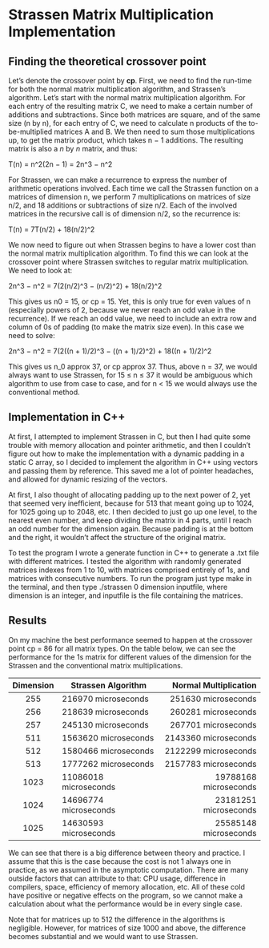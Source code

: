 # Strassen Matrix Multiplication Implementation

## Finding the theoretical crossover point

Let’s denote the crossover point by __cp__. First, we need to find the run-time for both the normal matrix multiplication algorithm, and Strassen’s algorithm. Let’s start with the normal matrix multiplication algorithm. For each entry of the resulting matrix C, we need to make a certain number of additions and subtractions. Since both matrices are square, and of the same size (n by n), for each entry of C, we need to calculate n products of the to-be-multiplied matrices A and B. We then need to sum those multiplications up, to get the matrix product, which takes n − 1 additions. The resulting matrix is also a *n* by *n* matrix, and thus:

T(n) = n^2(2n − 1) = 2n^3 − n^2

For Strassen, we can make a recurrence to express the number of arithmetic operations involved. Each time we call the Strassen function on a matrices of dimension n, we perform 7 multiplications on matrices of size n/2, and 18 additions or subtractions of size n/2. Each of the involved matrices in the recursive call is of dimension n/2, so the recurrence is:

T(n) = 7T(n/2) + 18(n/2)^2

We now need to figure out when Strassen begins to have a lower cost than the normal matrix multiplication algorithm. To find this we can look at the crossover point where Strassen switches to regular matrix multiplication. We need to look at:

2n^3 − n^2 = 7(2(n/2)^3 − (n/2)^2) + 18(n/2)^2

This gives us n0 = 15, or cp = 15. Yet, this is only true for even values of n (especially powers of 2, because we never reach an odd value in the recurrence). If we reach an odd value, we need to include an extra row and column of 0s of padding (to make the matrix size even). In this case we need to solve:

2n^3 − n^2 = 7(2((n + 1)/2)^3 − ((n + 1)/2)^2) + 18((n + 1)/2)^2

This gives us n_0 approx 37, or cp approx 37. Thus, above n = 37, we would always want to use Strassen, for 15 ≤ n ≤ 37 it would be ambiguous which algorithm to use from case to case, and for n < 15 we would always use the conventional method.

## Implementation in C++

At first, I attempted to implement Strassen in C, but then I had quite some trouble with memory allocation and pointer arithmetic, and then I couldn’t figure out how to make the implementation with a dynamic padding in a static C array, so I decided to implement the algorithm in C++ using vectors and passing them by reference. This saved me a lot of pointer headaches, and allowed for dynamic resizing of the vectors.

At first, I also thought of allocating padding up to the next power of 2, yet that seemed very inefficient, because for 513 that meant going up to 1024, for 1025 going up to 2048, etc. I then decided to just go up one level, to the nearest even number, and keep dividing the matrix in 4 parts, until I reach an odd number for the dimension again. Because padding is at the bottom and the right, it wouldn’t affect the structure of the original matrix.

To test the program I wrote a generate function in C++ to generate a .txt file with different matrices. I tested the algorithm with randomly generated matrices indexes from 1 to 10, with matrices comprised entirely of 1s, and matrices with consecutive numbers. To run the program just type make in the terminal, and then type ./strassen 0 dimension inputfile, where dimension is an integer, and inputfile is the file containing the matrices.

## Results
On my machine the best performance seemed to happen at the crossover point cp = 86 for all matrix types. On the table below, we can see the performance for the 1s matrix for different values of the dimension for the Strassen and the conventional matrix multiplications.

|  Dimension  | Strassen Algorithm    | Normal Multiplication |
|:-----------:|-----------------------|----------------------:|
| 255         | 216970 microseconds   |   251630 microseconds |
| 256         | 218639 microseconds   |   260281 microseconds |
| 257         | 245130 microseconds   |   267701 microseconds |
| 511         | 1563620 microseconds  |  2143360 microseconds |
| 512         | 1580466 microseconds  |  2122299 microseconds |
| 513         | 1777262 microseconds  |  2157783 microseconds |
| 1023        | 11086018 microseconds | 19788168 microseconds |
| 1024        | 14696774 microseconds | 23181251 microseconds |
| 1025        | 14630593 microseconds | 25585148 microseconds |

We can see that there is a big difference between theory and practice. I assume that this is the case because the cost is not 1 always one in practice, as we assumed in the asymptotic computation. There are many outside factors that can attribute to that: CPU usage, difference in compilers, space, efficiency of memory allocation, etc. All of these cold have positive or negative effects on the program, so we cannot make a calculation about what the performance would be in every single case. 

Note that for matrices up to 512 the difference in the algorithms is negligible. However, for matrices of size 1000 and above, the difference becomes substantial and we would want to use Strassen.
